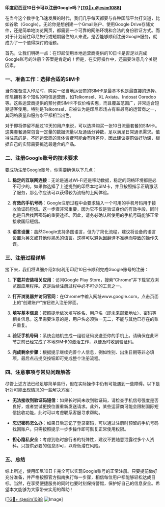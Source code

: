 **印度尼西亚10日卡可以注册Google吗？[[TG💪+ @esim1088](https://t.me/s/esim1088)]**

在当今这个数字化飞速发展的时代，我们几乎每天都要与各种国际平台打交道，比如谷歌（Google）。无论你是想创建一个Gmail账户、使用Google Drive存储文件，还是简单地浏览网页，都需要一个可靠的网络环境和合法的身份验证方式。而对于计划前往印尼旅行或短期居住的人来说，是否能够顺利注册Google服务，就成为了一个值得探讨的话题。

首先，让我们明确一点：在印尼使用本地运营商提供的10日卡是否足以完成Google账号的注册？答案是肯定的！但是，在实际操作中，还需要注意几个关键因素。

### 一、准备工作：选择合适的SIM卡

当你准备进入印尼时，购买一张当地运营商的SIM卡是最基本也是最直接的选择。印尼拥有多个知名的电信运营商，如Telkomsel、XL Axiata、Indosat Ooredoo等。这些运营商提供的预付费SIM卡不仅价格实惠，而且覆盖范围广，非常适合短期游客使用。特别是Telkomsel，它被认为是印尼市场占有率最高的运营商之一，其网络质量和服务水平都相当出色。

对于即将停留不超过10天的用户来说，可以选择购买一张10日流量套餐的SIM卡。这类套餐通常包含一定量的数据流量以及通话分钟数，足以满足日常通讯需求。值得注意的是，不同运营商的具体资费可能会有所差异，因此建议提前做好功课，根据自己的实际需要挑选最适合的产品。

### 二、注册Google账号的技术要求

要成功注册Google账号，你需要确保以下几点：

1. **稳定的互联网连接**：无论是通过Wi-Fi还是移动数据，稳定的网络环境都是必不可少的。如果你选择了上述提到的印尼本地SIM卡，并且按照指示正确激活了服务，那么你应该可以获得较为流畅的上网体验。
   
2. **有效的手机号码**：Google注册过程中会要求输入一个可用的手机号码用于接收验证码短信。这一步骤非常重要，因为它不仅是验证身份的有效手段，同时也是日后找回密码的重要途径。因此，请务必确认所使用的手机号码能够正常接收国际短信。

3. **语言设置**：虽然Google支持多国语言，但为了简化流程，建议将设备的语言设置为英文或其他你熟悉的语言。这样可以避免因翻译不准确而导致的操作失误。

### 三、注册过程详解

接下来，我们将详细介绍如何利用印尼10日卡顺利完成Google账号的注册：

1. **下载并安装相关应用**：访问Google Play Store，搜索“Chrome”并下载官方浏览器应用程序。这是后续注册过程中必不可少的工具之一。

2. **打开浏览器并访问官网**：在Chrome中输入网址www.google.com，点击页面上的“创建账户”按钮进入注册界面。

3. **填写基本信息**：按照提示依次填写姓名、用户名（即未来邮箱地址）、密码等相关信息。这里需要注意的是，用户名必须独一无二，不能与其他已存在的账户重复。

4. **验证手机号码**：系统会随机生成一组验证码发送至你的手机上。请确保在此环节之前已经完成了本地SIM卡的激活工作，以便及时收到验证码。

5. **完成剩余步骤**：根据提示继续完善个人信息，例如性别、出生日期等非必填项。最后点击提交按钮即可完成整个注册流程。

### 四、注意事项与常见问题解答

尽管上述方法已经足够简单易行，但在实际操作中仍有可能遇到一些障碍。以下是针对可能出现情况的一些解决方案：

- **无法接收到验证码短信**：如果长时间未收到验证码，请检查手机信号强度是否良好，或者尝试更换位置重新发送请求。此外，某些运营商可能会限制国际短信接收功能，此时可以考虑联系客服寻求帮助。

- **忘记密码怎么办**：如果日后忘记了登录密码，可以通过注册时预留的手机号码找回账户。只需按照提示一步步操作即可恢复正常使用权限。

- **担心隐私安全**：考虑到临时旅行者的特殊性，建议不要随意泄露过多个人资料。只提供必要的信息即可，以降低潜在风险。

### 五、总结

综上所述，使用印尼10日卡完全可以实现Google账号的正常注册。只要提前做好充分准备，并严格按照官方指南执行每一步骤，相信每位用户都能够轻松达成目标。当然，在享受便捷服务的同时也要时刻保持警惕，保护好自己的信息安全。希望本文能够为大家带来实用的帮助！

[[TG💪+ @esim1088](https://t.me/s/esim1088) ![Image](https://i.postimg.cc/4NQfJmqS/Snipaste-2025-05-13-00-14-12.png)]